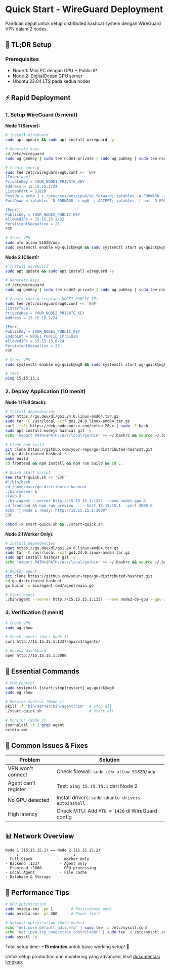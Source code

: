 # Quick Start - WireGuard Deployment

Panduan cepat untuk setup distributed hashcat system dengan WireGuard VPN dalam 2 nodes.

## 🚀 TL;DR Setup

### **Prerequisites**
- Node 1: Mini PC dengan GPU + Public IP
- Node 2: DigitalOcean GPU server
- Ubuntu 22.04 LTS pada kedua nodes

## ⚡ Rapid Deployment

### **1. Setup WireGuard (5 menit)**

**Node 1 (Server):**
```bash
# Install WireGuard
sudo apt update && sudo apt install wireguard -y

# Generate keys
cd /etc/wireguard
sudo wg genkey | sudo tee node1-private | sudo wg pubkey | sudo tee node1-public

# Create config
sudo tee /etc/wireguard/wg0.conf << 'EOF'
[Interface]
PrivateKey = YOUR_NODE1_PRIVATE_KEY
Address = 15.15.15.1/24
ListenPort = 51820
PostUp = echo 1 > /proc/sys/net/ipv4/ip_forward; iptables -A FORWARD -i wg0 -j ACCEPT; iptables -t nat -A POSTROUTING -o eth0 -j MASQUERADE
PostDown = iptables -D FORWARD -i wg0 -j ACCEPT; iptables -t nat -D POSTROUTING -o eth0 -j MASQUERADE

[Peer]
PublicKey = YOUR_NODE2_PUBLIC_KEY
AllowedIPs = 15.15.15.2/32
PersistentKeepalive = 25
EOF

# Start VPN
sudo ufw allow 51820/udp
sudo systemctl enable wg-quick@wg0 && sudo systemctl start wg-quick@wg0
```

**Node 2 (Client):**
```bash
# Install WireGuard
sudo apt update && sudo apt install wireguard -y

# Generate keys
cd /etc/wireguard
sudo wg genkey | sudo tee node2-private | sudo wg pubkey | sudo tee node2-public

# Create config (replace NODE1_PUBLIC_IP)
sudo tee /etc/wireguard/wg0.conf << 'EOF'
[Interface]
PrivateKey = YOUR_NODE2_PRIVATE_KEY
Address = 15.15.15.2/24

[Peer]
PublicKey = YOUR_NODE1_PUBLIC_KEY
Endpoint = NODE1_PUBLIC_IP:51820
AllowedIPs = 15.15.15.0/24
PersistentKeepalive = 25
EOF

# Start VPN
sudo systemctl enable wg-quick@wg0 && sudo systemctl start wg-quick@wg0

# Test
ping 15.15.15.1
```

### **2. Deploy Application (10 menit)**

**Node 1 (Full Stack):**
```bash
# Install dependencies
wget https://go.dev/dl/go1.24.0.linux-amd64.tar.gz
sudo tar -C /usr/local -xzf go1.24.0.linux-amd64.tar.gz
curl -fsSL https://deb.nodesource.com/setup_20.x | sudo -E bash -
sudo apt install nodejs hashcat git -y
echo 'export PATH=$PATH:/usr/local/go/bin' >> ~/.bashrc && source ~/.bashrc

# Clone and build
git clone https://github.com/your-repo/go-distributed-hashcat.git
cd go-distributed-hashcat
make build
cd frontend && npm install && npm run build && cd ..

# Quick start script
tee start-quick.sh << 'EOF'
#!/bin/bash
cd /home/user/go-distributed-hashcat
./bin/server &
sleep 3
./bin/agent --server http://15.15.15.1:1337 --name node1-gpu &
cd frontend && npm run preview -- --host 15.15.15.1 --port 3000 &
echo "🎉 Node 1 ready: http://15.15.15.1:3000"
EOF

chmod +x start-quick.sh && ./start-quick.sh
```

**Node 2 (Worker Only):**
```bash
# Install dependencies
wget https://go.dev/dl/go1.24.0.linux-amd64.tar.gz
sudo tar -C /usr/local -xzf go1.24.0.linux-amd64.tar.gz
sudo apt install hashcat git -y
echo 'export PATH=$PATH:/usr/local/go/bin' >> ~/.bashrc && source ~/.bashrc

# Deploy agent
git clone https://github.com/your-repo/go-distributed-hashcat.git
cd go-distributed-hashcat
go build -o bin/agent cmd/agent/main.go

# Start agent
./bin/agent --server http://15.15.15.1:1337 --name node2-do-gpu --gpu-info Tesla-T4 --max-jobs 4
```

### **3. Verification (1 menit)**

```bash
# Check VPN
sudo wg show

# Check agents (dari Node 1)
curl http://15.15.15.1:1337/api/v1/agents/

# Access dashboard
open http://15.15.15.1:3000
```

## 🔧 Essential Commands

```bash
# VPN Control
sudo systemctl {start|stop|restart} wg-quick@wg0
sudo wg show

# Service Control (Node 1)
pkill -f "bin/server|bin/agent|npm"  # Stop all
./start-quick.sh                     # Start all

# Monitor (Node 2)
journalctl -f | grep agent
nvidia-smi
```

## 🐛 Common Issues & Fixes

| Problem | Solution |
|---------|----------|
| VPN won't connect | Check firewall: `sudo ufw allow 51820/udp` |
| Agent can't register | Test: `ping 15.15.15.1` dari Node 2 |
| No GPU detected | Install drivers: `sudo ubuntu-drivers autoinstall` |
| High latency | Check MTU: Add `MTU = 1420` di WireGuard config |

## 📊 Network Overview

```
Node 1 (15.15.15.1) ←→ Node 2 (15.15.15.2)
     ↓                        ↓
  Full Stack              Worker Only
- Backend :1337         - Agent only
- Frontend :3000        - GPU processing
- Local Agent           - File cache
- Database & Storage    
```

## 🎯 Performance Tips

```bash
# GPU optimization
sudo nvidia-smi -pm 1        # Persistence mode
sudo nvidia-smi -pl 300      # Power limit

# Network optimization (both nodes)
echo 'net.core.default_qdisc=fq' | sudo tee -a /etc/sysctl.conf
echo 'net.ipv4.tcp_congestion_control=bbr' | sudo tee -a /etc/sysctl.conf
sudo sysctl -p
```

Total setup time: **~15 minutes** untuk basic working setup! 🚀

Untuk setup production dan monitoring yang advanced, lihat [dokumentasi lengkap](wireguard-deployment.md). 
